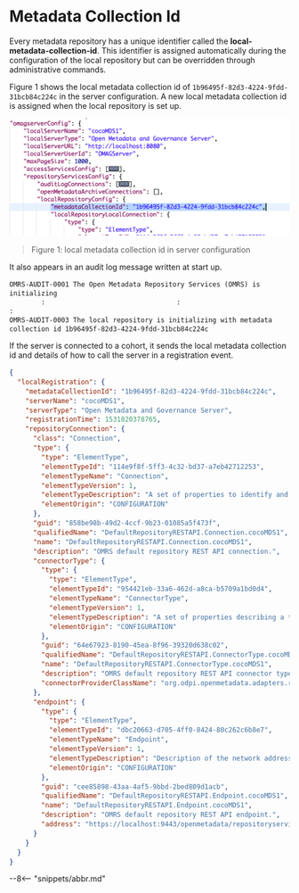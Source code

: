<!-- SPDX-License-Identifier: CC-BY-4.0 -->
<!-- Copyright Contributors to the ODPi Egeria project. -->

# Metadata Collection Id

Every metadata repository has a unique identifier called the **local-metadata-collection-id**.  This identifier is assigned automatically during the configuration of the local repository but can be overridden through administrative commands.

Figure 1 shows the local metadata collection id of `1b96495f-82d3-4224-9fdd-31bcb84c224c` in the server configuration. A new local metadata collection id is assigned when the local repository is set up.

![Figure 1: local metadata collection id in server configuration](local-metadata-collection-id-in-config.png)
> Figure 1: local metadata collection id in server configuration

It also appears in an audit log message written at start up.

```
OMRS-AUDIT-0001 The Open Metadata Repository Services (OMRS) is initializing
        :                                 :                              :
OMRS-AUDIT-0003 The local repository is initializing with metadata collection id 1b96495f-82d3-4224-9fdd-31bcb84c224c
```

If the server is connected to a cohort, it sends the local metadata collection id and details of how to call the server in a registration event.

```json
{
  "localRegistration": {
    "metadataCollectionId": "1b96495f-82d3-4224-9fdd-31bcb84c224c",
    "serverName": "cocoMDS1",
    "serverType": "Open Metadata and Governance Server",
    "registrationTime": 1531820378765,
    "repositoryConnection": {
      "class": "Connection",
      "type": {
        "type": "ElementType",
        "elementTypeId": "114e9f8f-5ff3-4c32-bd37-a7eb42712253",
        "elementTypeName": "Connection",
        "elementTypeVersion": 1,
        "elementTypeDescription": "A set of properties to identify and configure a connector instance.",
        "elementOrigin": "CONFIGURATION"
      },
      "guid": "858be98b-49d2-4ccf-9b23-01085a5f473f",
      "qualifiedName": "DefaultRepositoryRESTAPI.Connection.cocoMDS1",
      "name": "DefaultRepositoryRESTAPI.Connection.cocoMDS1",
      "description": "OMRS default repository REST API connection.",
      "connectorType": {
        "type": {
          "type": "ElementType",
          "elementTypeId": "954421eb-33a6-462d-a8ca-b5709a1bd0d4",
          "elementTypeName": "ConnectorType",
          "elementTypeVersion": 1,
          "elementTypeDescription": "A set of properties describing a type of connector.",
          "elementOrigin": "CONFIGURATION"
        },
        "guid": "64e67923-8190-45ea-8f96-39320d638c02",
        "qualifiedName": "DefaultRepositoryRESTAPI.ConnectorType.cocoMDS1",
        "name": "DefaultRepositoryRESTAPI.ConnectorType.cocoMDS1",
        "description": "OMRS default repository REST API connector type.",
        "connectorProviderClassName": "org.odpi.openmetadata.adapters.repositoryservices.rest.repositoryconnector.OMRSRESTRepositoryConnectorProvider"
      },
      "endpoint": {
        "type": {
          "type": "ElementType",
          "elementTypeId": "dbc20663-d705-4ff0-8424-80c262c6b8e7",
          "elementTypeName": "Endpoint",
          "elementTypeVersion": 1,
          "elementTypeDescription": "Description of the network address and related information needed to call a software service.",
          "elementOrigin": "CONFIGURATION"
        },
        "guid": "cee85898-43aa-4af5-9bbd-2bed809d1acb",
        "qualifiedName": "DefaultRepositoryRESTAPI.Endpoint.cocoMDS1",
        "name": "DefaultRepositoryRESTAPI.Endpoint.cocoMDS1",
        "description": "OMRS default repository REST API endpoint.",
        "address": "https://localhost:9443/openmetadata/repositoryservices/"
      }
    }
  }
}
```

--8<-- "snippets/abbr.md"